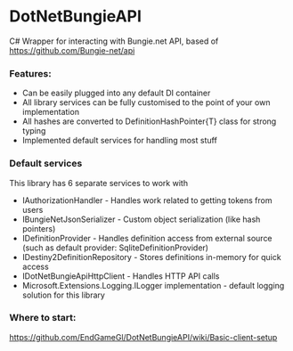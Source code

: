 # DotNetBungieAPI

C# Wrapper for interacting with Bungie.net API, based of https://github.com/Bungie-net/api

### Features:
 - Can be easily plugged into any default DI container
 - All library services can be fully customised to the point of your own implementation
 - All hashes are converted to DefinitionHashPointer{T} class for strong typing
 - Implemented default services for handling most stuff

### Default services
 This library has 6 separate services to work with
 - IAuthorizationHandler - Handles work related to getting tokens from users
 - IBungieNetJsonSerializer - Custom object serialization (like hash pointers)
 - IDefinitionProvider - Handles definition access from external source (such as default provider: SqliteDefinitionProvider)
 - IDestiny2DefinitionRepository - Stores definitions in-memory for quick access
 - IDotNetBungieApiHttpClient - Handles HTTP API calls
 - Microsoft.Extensions.Logging.ILogger implementation - default logging solution for this library

### Where to start:
https://github.com/EndGameGl/DotNetBungieAPI/wiki/Basic-client-setup
